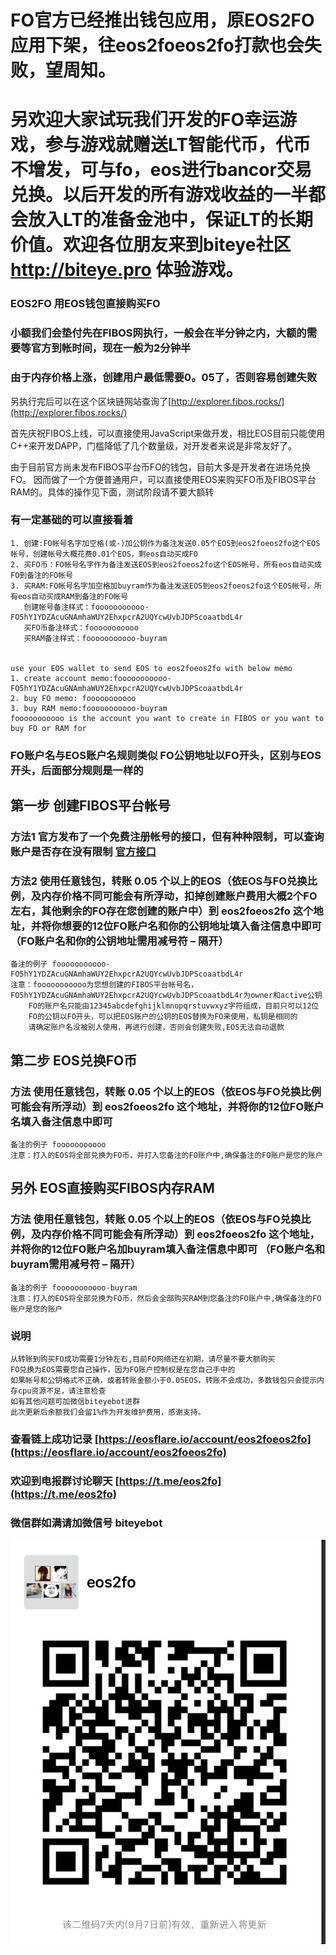 
# FO官方已经推出钱包应用，原EOS2FO应用下架，往eos2foeos2fo打款也会失败，望周知。

# 另欢迎大家试玩我们开发的FO幸运游戏，参与游戏就赠送LT智能代币，代币不增发，可与fo，eos进行bancor交易兑换。以后开发的所有游戏收益的一半都会放入LT的准备金池中，保证LT的长期价值。欢迎各位朋友来到biteye社区  http://biteye.pro 体验游戏。

### EOS2FO 用EOS钱包直接购买FO

### 小额我们会垫付先在FIBOS网执行，一般会在半分钟之内，大额的需要等官方到帐时间，现在一般为2分钟半
### 由于内存价格上涨，创建用户最低需要0。05了，否则容易创建失败 

另执行完后可以在这个区块链网站查询了[http://explorer.fibos.rocks/](http://explorer.fibos.rocks/)

首先庆祝FIBOS上线，可以直接使用JavaScript来做开发，相比EOS目前只能使用C++来开发DAPP，门槛降低了几个数量级，对开发者来说是非常友好了。

由于目前官方尚未发布FIBOS平台币FO的钱包，目前大多是开发者在进场兑换FO。 因而做了一个方便普通用户，可以直接使用EOS来购买FO币及FIBOS平台RAM的。具体的操作见下面，测试阶段请不要大额转

### 有一定基础的可以直接看着
    1. 创建:FO帐号名字加空格(或-)加公钥作为备注发送0.05个EOS到eos2foeos2fo这个EOS帐号，创建帐号大概花费0.01个EOS，剩eos自动买成FO
    2. 买FO币：FO帐号名字作为备注发送EOS到eos2foeos2fo这个EOS帐号，所有eos自动买成FO到备注的FO帐号
    3. 买RAM:FO帐号名字加空格加buyram作为备注发送EOS到eos2foeos2fo这个EOS帐号，所有eos自动买成RAM到备注的FO帐号
       创建帐号备注样式：fooooooooooo-FO5hY1YDZAcuGNAmhaWUY2EhxpcrA2UQYcwUvbJDPScoaatbdL4r
       买FO币备注样式：fooooooooooo
       买RAM备注样式：fooooooooooo-buyram 
     
     
    use your EOS wallet to send EOS to eos2foeos2fo with below memo     
    1. create account memo:fooooooooooo-FO5hY1YDZAcuGNAmhaWUY2EhxpcrA2UQYcwUvbJDPScoaatbdL4r
    2. buy FO memo: fooooooooooo
    3. buy RAM memo:fooooooooooo-buyram 
    fooooooooooo is the account you want to create in FIBOS or you want to buy FO or RAM for 



### FO账户名与EOS账户名规则类似 FO公钥地址以FO开头，区别与EOS开头，后面部分规则是一样的

## 第一步  创建FIBOS平台帐号
### 方法1 官方发布了一个免费注册帐号的接口，但有种种限制，可以查询账户是否存在没有限制  [官方接口](https://fibos.io/docs/guide/advanced/createaccount.md.html) 
### 方法2 使用任意钱包，转账 0.05 个以上的EOS（依EOS与FO兑换比例，及内存价格不同可能会有所浮动，扣掉创建账户费用大概2个FO左右，其他剩余的FO存在您创建的账户中）到 eos2foeos2fo 这个地址，并将你想要的12位FO账户名和你的公钥地址填入备注信息中即可（FO账户名和你的公钥地址需用减号符 – 隔开）
    备注的例子 fooooooooooo-FO5hY1YDZAcuGNAmhaWUY2EhxpcrA2UQYcwUvbJDPScoaatbdL4r
    注意：fooooooooooo为您想创建的FIBOS平台帐号名，FO5hY1YDZAcuGNAmhaWUY2EhxpcrA2UQYcwUvbJDPScoaatbdL4r为owner和active公钥
        FO的账户名只能由12345abcdefghijklmnopqrstuvwxyz字符组成，目前只可以12位
        FO的公钥以FO开头，可以把EOS账户的公钥的EOS替换为FO来使用，私钥是相同的
        请确定账户名没被别人使用，再进行创建，否则会创建失败,EOS无法自动退款
        

## 第二步  EOS兑换FO币
### 方法 使用任意钱包，转账 0.05 个以上的EOS（依EOS与FO兑换比例可能会有所浮动）到 eos2foeos2fo 这个地址，并将你的12位FO账户名填入备注信息中即可
    备注的例子 fooooooooooo
    注意：打入的EOS将全部兑换为FO币，并打入您备注的FO账户中,确保备注的FO账户是您的账户

## 另外 EOS直接购买FIBOS内存RAM
### 方法 使用任意钱包，转账 0.05 个以上的EOS（依EOS与FO兑换比例，及内存价格不同可能会有所浮动）到 eos2foeos2fo 这个地址，并将你的12位FO账户名加buyram填入备注信息中即可 （FO账户名和buyram需用减号符 – 隔开）
    备注的例子 fooooooooooo-buyram
    注意：打入的EOS将全部兑换为FO币，然后会全部购买RAM到您备注的FO账户中,确保备注的FO账户是您的账户    
 
### 说明
    从转账到购买FO成功需要1分钟左右,目前FO网络还在初期，请尽量不要大额购买
    FO兑换为EOS需要您自己操作，因为FO账户控制权是在您自己手中的
    如果帐号和公钥格式不正确，或者转账金额小于0.05EOS，转账不会成功，多数钱包只会提示内存cpu资源不足，请注意检查
    如有其他问题可加微信biteyebot进群
    此次更新后余额我们会留1%作为开发维护费用，感谢支持。

### 查看链上成功记录   [https://eosflare.io/account/eos2foeos2fo](https://eosflare.io/account/eos2foeos2fo) 
    
### 欢迎到电报群讨论聊天   [https://t.me/eos2fo](https://t.me/eos2fo)
### 微信群如满请加微信号 biteyebot
![微信群二维码](wechatqc.jpeg)
